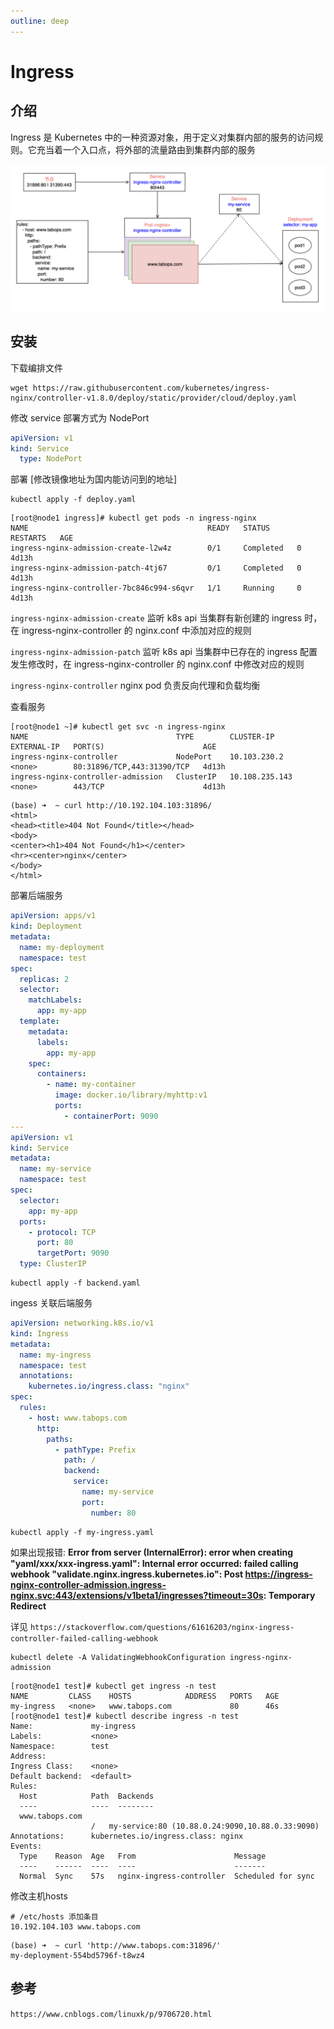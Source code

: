 ```yaml
---
outline: deep
---
```


# Ingress

## 介绍

Ingress 是 Kubernetes 中的一种资源对象，用于定义对集群内部的服务的访问规则。它充当着一个入口点，将外部的流量路由到集群内部的服务

<img src="./images/ingress.png" alt="eface" />

## 安装

下载编排文件

```shell
wget https://raw.githubusercontent.com/kubernetes/ingress-nginx/controller-v1.8.0/deploy/static/provider/cloud/deploy.yaml
```

修改 service 部署方式为 NodePort

```yaml
apiVersion: v1
kind: Service
  type: NodePort
```

部署 [修改镜像地址为国内能访问到的地址]

```shell
kubectl apply -f deploy.yaml
```

```shell
[root@node1 ingress]# kubectl get pods -n ingress-nginx
NAME                                        READY   STATUS      RESTARTS   AGE
ingress-nginx-admission-create-l2w4z        0/1     Completed   0          4d13h
ingress-nginx-admission-patch-4tj67         0/1     Completed   0          4d13h
ingress-nginx-controller-7bc846c994-s6qvr   1/1     Running     0          4d13h
```

`ingress-nginx-admission-create` 监听 k8s api 当集群有新创建的 ingress 时，在 ingress-nginx-controller 的 nginx.conf 中添加对应的规则

`ingress-nginx-admission-patch` 监听 k8s api 当集群中已存在的 ingress 配置发生修改时，在 ingress-nginx-controller 的 nginx.conf 中修改对应的规则

`ingress-nginx-controller` nginx pod 负责反向代理和负载均衡

查看服务

```shell
[root@node1 ~]# kubectl get svc -n ingress-nginx
NAME                                 TYPE        CLUSTER-IP       EXTERNAL-IP   PORT(S)                      AGE
ingress-nginx-controller             NodePort    10.103.230.2     <none>        80:31896/TCP,443:31390/TCP   4d13h
ingress-nginx-controller-admission   ClusterIP   10.108.235.143   <none>        443/TCP                      4d13h
```

```shell
(base) ➜  ~ curl http://10.192.104.103:31896/
<html>
<head><title>404 Not Found</title></head>
<body>
<center><h1>404 Not Found</h1></center>
<hr><center>nginx</center>
</body>
</html>
```

部署后端服务

```yaml
apiVersion: apps/v1
kind: Deployment
metadata:
  name: my-deployment
  namespace: test
spec:
  replicas: 2
  selector:
    matchLabels:
      app: my-app
  template:
    metadata:
      labels:
        app: my-app
    spec:
      containers:
        - name: my-container
          image: docker.io/library/myhttp:v1
          ports:
            - containerPort: 9090
---
apiVersion: v1
kind: Service
metadata:
  name: my-service
  namespace: test
spec:
  selector:
    app: my-app
  ports:
    - protocol: TCP
      port: 80
      targetPort: 9090
  type: ClusterIP
```

```shell
kubectl apply -f backend.yaml
```

ingess 关联后端服务

```yaml
apiVersion: networking.k8s.io/v1
kind: Ingress
metadata:
  name: my-ingress
  namespace: test
  annotations:
    kubernetes.io/ingress.class: "nginx"
spec:
  rules:
    - host: www.tabops.com
      http:
        paths:
          - pathType: Prefix
            path: /
            backend:
              service:
                name: my-service
                port:
                  number: 80
```

```shell
kubectl apply -f my-ingress.yaml
```

如果出现报错: **Error from server (InternalError): error when creating "yaml/xxx/xxx-ingress.yaml": Internal error occurred: failed calling webhook "validate.nginx.ingress.kubernetes.io": Post https://ingress-nginx-controller-admission.ingress-nginx.svc:443/extensions/v1beta1/ingresses?timeout=30s: Temporary Redirect**

详见 `https://stackoverflow.com/questions/61616203/nginx-ingress-controller-failed-calling-webhook`

```shell
kubectl delete -A ValidatingWebhookConfiguration ingress-nginx-admission
```

```shell
[root@node1 test]# kubectl get ingress -n test
NAME         CLASS    HOSTS            ADDRESS   PORTS   AGE
my-ingress   <none>   www.tabops.com             80      46s
[root@node1 test]# kubectl describe ingress -n test
Name:             my-ingress
Labels:           <none>
Namespace:        test
Address:
Ingress Class:    <none>
Default backend:  <default>
Rules:
  Host            Path  Backends
  ----            ----  --------
  www.tabops.com
                  /   my-service:80 (10.88.0.24:9090,10.88.0.33:9090)
Annotations:      kubernetes.io/ingress.class: nginx
Events:
  Type    Reason  Age   From                      Message
  ----    ------  ----  ----                      -------
  Normal  Sync    57s   nginx-ingress-controller  Scheduled for sync
```

修改主机hosts

```shell
# /etc/hosts 添加条目
10.192.104.103 www.tabops.com
````

```shell
(base) ➜  ~ curl 'http://www.tabops.com:31896/'
my-deployment-554bd5796f-t8wz4
```

## 参考

`https://www.cnblogs.com/linuxk/p/9706720.html`